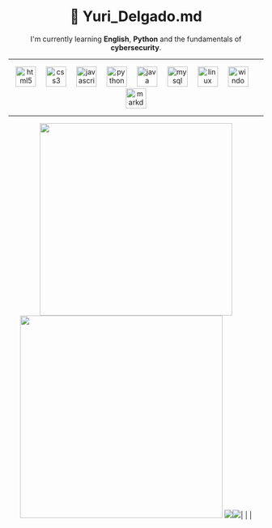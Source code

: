 <h1 align="center"> 👋 Yuri_Delgado.md </h1>

<p align="center">
I'm currently learning <b>English</b>, <b>Python</b> and the fundamentals of <b>cybersecurity</b>.
</p>

---
<div align="center">
  <img src="https://cdn.jsdelivr.net/gh/devicons/devicon/icons/html5/html5-original.svg" height="40" alt="html5 logo"  />
  <img width="12" />
  <img src="https://cdn.jsdelivr.net/gh/devicons/devicon/icons/css3/css3-original.svg" height="40" alt="css3 logo"  />
  <img width="12" />
  <img src="https://cdn.jsdelivr.net/gh/devicons/devicon/icons/javascript/javascript-original.svg" height="40" alt="javascript logo"  />
  <img width="12" />
  <img src="https://cdn.jsdelivr.net/gh/devicons/devicon/icons/python/python-original.svg" height="40" alt="python logo"  />
  <img width="12" />
  <img src="https://cdn.jsdelivr.net/gh/devicons/devicon/icons/java/java-original.svg" height="40" alt="java logo"  />
  <img width="12" />
  <img src="https://cdn.jsdelivr.net/gh/devicons/devicon/icons/mysql/mysql-original.svg" height="40" alt="mysql logo"  />
  <img width="12" />
  <img src="https://cdn.jsdelivr.net/gh/devicons/devicon/icons/linux/linux-original.svg" height="40" alt="linux logo"  />
  <img width="12" />
  <img src="https://cdn.jsdelivr.net/gh/devicons/devicon/icons/windows8/windows8-original.svg" height="40" alt="windows8 logo"  />
  <img width="12" />
  <img src="https://cdn.jsdelivr.net/gh/devicons/devicon/icons/markdown/markdown-original.svg" height="40" alt="markdown logo"  />
</div>

---

<p align="center">
  <img src="https://github-readme-stats.vercel.app/api?username=vaneldoga&show_icons=true&theme=dark&hide_border=true" width="380">
  <img src="https://github-readme-streak-stats.herokuapp.com?user=vaneldoga&theme=dark&hide_border=true" width="400">
  <img src="https://github-readme-stats.vercel.app/api/top-langs/?username=vaneldoga&theme=dark&hide_border=true&include_all_commits=false&count_private=false&layout=compact>
</p>


---

| |
|[![](https://visitcount.itsvg.in/api?id=vaneldoga&icon=0&color=0)](https://visitcount.itsvg.in)|
| |
